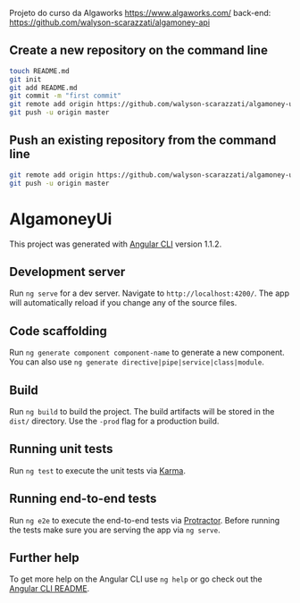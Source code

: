 Projeto do curso da Algaworks https://www.algaworks.com/ back-end: https://github.com/walyson-scarazzati/algamoney-api

## Create a new repository on the command line
```bash
touch README.md
git init
git add README.md
git commit -m "first commit"
git remote add origin https://github.com/walyson-scarazzati/algamoney-ui
git push -u origin master
```

## Push an existing repository from the command line
```bash
git remote add origin https://github.com/walyson-scarazzati/algamoney-ui
git push -u origin master
```

# AlgamoneyUi

This project was generated with [Angular CLI](https://github.com/angular/angular-cli) version 1.1.2.

## Development server

Run `ng serve` for a dev server. Navigate to `http://localhost:4200/`. The app will automatically reload if you change any of the source files.

## Code scaffolding

Run `ng generate component component-name` to generate a new component. You can also use `ng generate directive|pipe|service|class|module`.

## Build

Run `ng build` to build the project. The build artifacts will be stored in the `dist/` directory. Use the `-prod` flag for a production build.

## Running unit tests

Run `ng test` to execute the unit tests via [Karma](https://karma-runner.github.io).

## Running end-to-end tests

Run `ng e2e` to execute the end-to-end tests via [Protractor](http://www.protractortest.org/).
Before running the tests make sure you are serving the app via `ng serve`.

## Further help

To get more help on the Angular CLI use `ng help` or go check out the [Angular CLI README](https://github.com/angular/angular-cli/blob/master/README.md).
